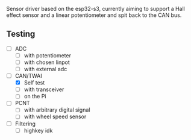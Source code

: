 Sensor driver based on the esp32-s3, currently aiming to support a Hall
effect sensor and a linear potentiometer and spit back to the CAN bus.


## Testing
- [ ] ADC 
    - [ ] with potentiometer
    - [ ] with chosen linpot
    - [ ] with external adc
- [ ] CAN/TWAI
    - [x] Self test 
    - [ ] with transceiver
    - [ ] on the Pi
- [ ] PCNT
    - [ ] with arbitrary digital signal
    - [ ] with wheel speed sensor
- [ ] Filtering
    - [ ] highkey idk
